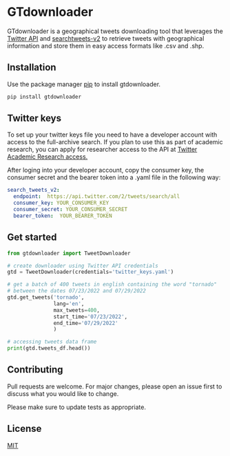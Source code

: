 # GTdownloader

GTdownloader is a geographical tweets downloading tool that leverages the [Twitter API](https://developer.twitter.com/en/docs/twitter-api) 
and [searchtweets-v2](https://pypi.org/project/searchtweets-v2/) to retrieve tweets with geographical information and store them in easy access 
formats like .csv and .shp.

## Installation

Use the package manager [pip](https://pip.pypa.io/en/stable/) to install gtdownloader.

```bash
pip install gtdownloader
```

## Twitter keys
To set up your twitter keys file you need to have a developer  account with access to the full-archive 
search. If you plan to use this as part of academic research, you can apply for researcher
access to the API at [Twitter Academic Research access.](https://developer.twitter.com/en/products/twitter-api/academic-research/application-info)

After loging into your developer account, copy the consumer key, the consumer secret and the bearer token into a .yaml
file in the following way:

```yaml
search_tweets_v2:
  endpoint:  https://api.twitter.com/2/tweets/search/all
  consumer_key: YOUR_CONSUMER_KEY
  consumer_secret: YOUR_CONSUMER_SECRET
  bearer_token:  YOUR_BEARER_TOKEN
```

## Get started

```python
from gtdownloader import TweetDownloader

# create downloader using Twitter API credentials
gtd = TweetDownloader(credentials='twitter_keys.yaml')

# get a batch of 400 tweets in english containing the word "tornado"
# between the dates 07/23/2022 and 07/29/2022
gtd.get_tweets('tornado', 
               lang='en', 
               max_tweets=400,
               start_time='07/23/2022', 
               end_time='07/29/2022'
               )

# accessing tweets data frame
print(gtd.tweets_df.head())
```



## Contributing
Pull requests are welcome. For major changes, please open an issue first to discuss what you would like to change.

Please make sure to update tests as appropriate.

## License
[MIT](https://choosealicense.com/licenses/mit/)